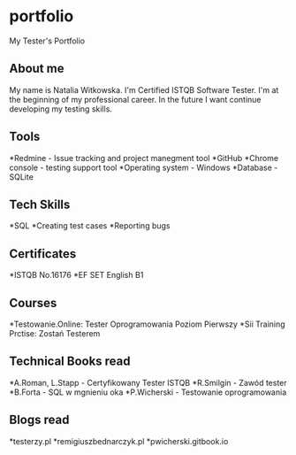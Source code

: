 # portfolio

My Tester's Portfolio
## About me
My name is Natalia Witkowska. I'm Certified ISTQB Software Tester. I'm at the beginning of my professional career. In the future I want continue developing my testing skills.

## Tools
*Redmine - Issue tracking and project manegment tool
*GitHub
*Chrome console - testing support tool
*Operating system - Windows
*Database - SQLite

## Tech Skills
*SQL
*Creating test cases
*Reporting bugs

## Certificates
*ISTQB No.16176
*EF SET English B1

## Courses
*Testowanie.Online: Tester Oprogramowania Poziom Pierwszy
*Sii Training Prctise: Zostań Testerem

## Technical Books read
*A.Roman, L.Stapp - Certyfikowany Tester ISTQB
*R.Smilgin - Zawód tester
*B.Forta - SQL w mgnieniu oka
*P.Wicherski - Testowanie oprogramowania

## Blogs read
*testerzy.pl
*remigiuszbednarczyk.pl
*pwicherski.gitbook.io
